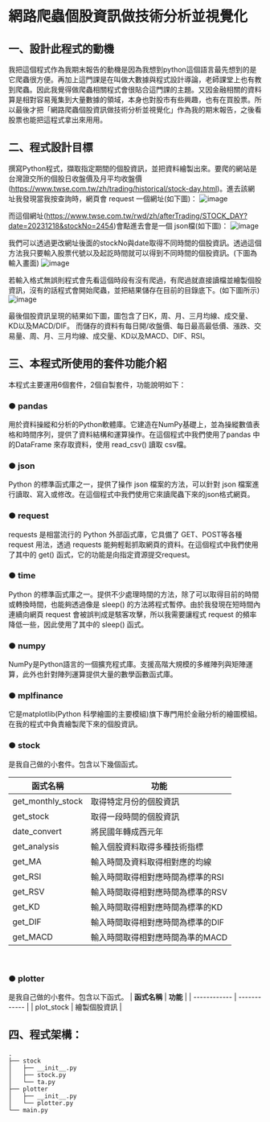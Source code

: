# 網路爬蟲個股資訊做技術分析並視覺化

## 一、設計此程式的動機
我把這個程式作為我期末報告的動機是因為我想到python這個語言最先想到的是它爬蟲很方便。再加上這門課是在叫做大數據與程式設計導論，老師課堂上也有教到爬蟲。因此我覺得做爬蟲相關程式會很貼合這門課的主題。又因金融相關的資料算是相對容易蒐集到大量數據的領域，本身也對股市有些興趣，也有在買股票。所以最後才把「網路爬蟲個股資訊做技術分析並視覺化」作為我的期末報告，之後看股票也能把這程式拿出來用用。

## 二、程式設計目標
撰寫Python程式，擷取指定期間的個股資訊，並把資料繪製出來。要爬的網站是台灣證交所的個股日收盤價及月平均收盤價(https://www.twse.com.tw/zh/trading/historical/stock-day.html)。進去該網址我發現當我按查詢時，網頁會 request 一個網址(如下圖)：
![image](https://i.imgur.com/mA55KjK.png)

而這個網址(https://www.twse.com.tw/rwd/zh/afterTrading/STOCK_DAY?date=20231218&stockNo=2454)會點進去會是一個 json檔(如下圖)：
![image](https://i.imgur.com/UhI7H9Z.png)



我們可以透過更改網址後面的stockNo與date取得不同時間的個股資訊。透過這個方法我只要輸入股票代號以及起訖時間就可以得到不同時間的個股資訊。(下圖為輸入畫面) 
![image](https://i.imgur.com/VjYivRp.png)

若輸入格式無誤則程式會先看這個時段有沒有爬過，有爬過就直接讀檔並繪製個股資訊，沒有的話程式會開始爬蟲，並把結果儲存在目前的目錄底下。(如下圖所示)
![image](https://i.imgur.com/4nwOyx6.png)


最後個股資訊呈現的結果如下圖，圖包含了日K，周、月、三月均線、成交量、KD以及MACD/DIF。
而儲存的資料有每日開/收盤價、每日最高最低價、漲跌、交易量、周、月、三月均線、成交量、KD以及MACD、DIF、RSI。
 
## 三、本程式所使用的套件功能介紹
本程式主要運用6個套件，2個自製套件，功能說明如下：

### ● pandas
用於資料操縱和分析的Python軟體庫。它建造在NumPy基礎上，並為操縱數值表格和時間序列，提供了資料結構和運算操作。在這個程式中我們使用了pandas 中的DataFrame 來存取資料，使用 read_csv() 讀取 csv檔。

### ● json
Python 的標準函式庫之一，提供了操作 json 檔案的方法，可以針對 json 檔案進行讀取、寫入或修改。在這個程式中我們使用它來讀爬蟲下來的json格式網頁。

### ● request
requests 是相當流行的 Python 外部函式庫，它具備了 GET、POST等各種 request 用法，透過 requests 能夠輕鬆抓取網頁的資料。在這個程式中我們使用了其中的 get() 函式，它的功能是向指定資源提交request。

### ● time
Python 的標準函式庫之一。提供不少處理時間的方法，除了可以取得目前的時間或轉換時間，也能夠透過像是 sleep() 的方法將程式暫停。由於我發現在短時間內連續向網頁 request 會被誤判成是駭客攻擊，所以我需要讓程式 request 的頻率降低一些，因此使用了其中的 sleep() 函式。
 
### ● numpy
NumPy是Python語言的一個擴充程式庫。支援高階大規模的多維陣列與矩陣運算，此外也針對陣列運算提供大量的數學函數函式庫。

### ● mplfinance
它是matplotlib(Python 科學繪圖的主要模組)旗下專門用於金融分析的繪圖模組。在我的程式中負責繪製爬下來的個股資訊。

### ● stock
是我自己做的小套件。包含以下幾個函式。


| **函式名稱**      | **功能**                          |
| ----------------- |---------------------------------- |
| get_monthly_stock | 取得特定月份的個股資訊            |
| get_stock         | 取得一段時間的個股資訊            |
| date_convert      | 將民國年轉成西元年                |
| get_analysis      | 輸入個股資料取得多種技術指標      |
| get_MA            | 輸入時間及資料取得相對應的均線    |
| get_RSI           | 輸入時間取得相對應時間為標準的RSI |
| get_RSV           | 輸入時間取得相對應時間為標準的RSV |
| get_KD            | 輸入時間取得相對應時間為標準的KD  |
| get_DIF           | 輸入時間取得相對應時間為標準的DIF |
| get_MACD          | 輸入時間取得相對應時間為準的MACD  |

 
### ● plotter
是我自己做的小套件。包含以下函式。
| **函式名稱** | **功能**     |
| ------------ | ------------ |
| plot_stock   | 繪製個股資訊 |

## 四、程式架構：
```
.
├── stock
│   ├── __init__.py
│   ├── stock.py
│   └── ta.py
├── plotter
│   ├── __init__.py
│   └── plotter.py
└── main.py
```